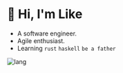# 👋 Hi, I'm Like

- A software engineer. 
- Agile enthusiast.
- Learning `rust` `haskell` `be a father`

<!-- ![info](https://github-readme-stats.vercel.app/api?username=ekilzen&hide_title=true&show_icons=true&theme=onedark) -->

<!-- [![wakatime](https://github-readme-stats.vercel.app/api/wakatime?username=ekil&layout=compact&theme=onedark&langs_count=6)](https://wakatime.com/@ekil) -->

![lang](https://github-readme-stats.vercel.app/api/top-langs/?username=ekil1100&layout=compact&theme=onedark&langs_count=6)
